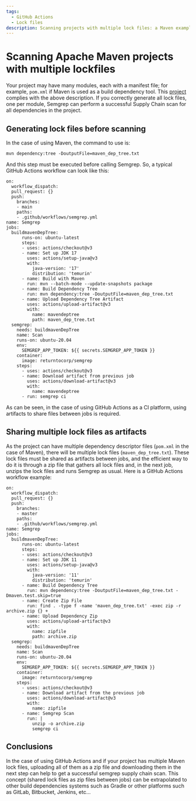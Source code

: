 ```yaml
---
tags:
  - GitHub Actions
  - Lock files
description: Scanning projects with multiple lock files: a Maven example
---
```


# Scanning Apache Maven projects with multiple lockfiles

Your project may have many modules, each with a manifest file; for example, `pom.xml` if Maven is used as a build dependency tool.
This [project](https://github.com/r2c-CSE/legend-engine) complies with the above description.
If you correctly generate all lock files, one per module, Semgrep can perform a successful Supply Chain scan for all dependencies in the project.

## Generating lock files before scanning
In the case of using Maven, the command to use is:
```
mvn dependency:tree -DoutputFile=maven_dep_tree.txt
```

And this step must be executed before calling Semgrep. So, a typical GitHub Actions workflow can look like this:
```
on: 
  workflow_dispatch: 
  pull_request: {}
  push:
    branches:
    - main
    paths:
    - .github/workflows/semgrep.yml
name: Semgrep
jobs:
  buildmavenDepTree: 
      runs-on: ubuntu-latest
      steps:
      - uses: actions/checkout@v3
      - name: Set up JDK 17
        uses: actions/setup-java@v3
        with:
          java-version: '17'
          distribution: 'temurin'
      - name: Build with Maven
        run: mvn --batch-mode --update-snapshots package
      - name: Build Dependency Tree
        run: mvn dependency:tree -DoutputFile=maven_dep_tree.txt
      - name: Upload Dependency Tree Artifact     
        uses: actions/upload-artifact@v3
        with:
          name: mavendeptree
          path: maven_dep_tree.txt
  semgrep:
    needs: buildmavenDepTree
    name: Scan
    runs-on: ubuntu-20.04
    env:
      SEMGREP_APP_TOKEN: ${{ secrets.SEMGREP_APP_TOKEN }}
    container:
      image: returntocorp/semgrep
    steps:
      - uses: actions/checkout@v3
      - name: Download artifact from previous job
        uses: actions/download-artifact@v3
        with:
          name: mavendeptree 
      - run: semgrep ci 
```

As can be seen, in the case of using GitHub Actions as a CI platform, using artifacts to share files between jobs is required.

## Sharing multiple lock files as artifacts
As the project can have multiple dependency descriptor files (`pom.xml` in the case of Maven), there will be multiple lock files (`maven_dep_tree.txt`).
These lock files must be shared as artifacts between jobs, and the efficient way to do it is through a zip file that gathers all lock files and, in the next job, unzips the lock files and runs Semgrep as usual.
Here is a GitHub Actions workflow example:
```
on: 
  workflow_dispatch: 
  pull_request: {}
  push:
    branches:
    - master
    paths:
    - .github/workflows/semgrep.yml
name: Semgrep
jobs:
  buildmavenDepTree: 
      runs-on: ubuntu-latest
      steps:
      - uses: actions/checkout@v3
      - name: Set up JDK 11
        uses: actions/setup-java@v3
        with:
          java-version: '11'
          distribution: 'temurin'
      - name: Build Dependency Tree
        run: mvn dependency:tree -DoutputFile=maven_dep_tree.txt -Dmaven.test.skip=true
      - name: Create Zip File
        run: find . -type f -name 'maven_dep_tree.txt' -exec zip -r archive.zip {} +
      - name: Upload Dependency Zip    
        uses: actions/upload-artifact@v3
        with:
          name: zipfile
          path: archive.zip
  semgrep:
    needs: buildmavenDepTree
    name: Scan
    runs-on: ubuntu-20.04
    env:
      SEMGREP_APP_TOKEN: ${{ secrets.SEMGREP_APP_TOKEN }}
    container:
      image: returntocorp/semgrep
    steps:
      - uses: actions/checkout@v3
      - name: Download artifact from the previous job
        uses: actions/download-artifact@v3
        with:
          name: zipfile    
      - name: Semgrep Scan  
        run: |
          unzip -o archive.zip
          semgrep ci
```

## Conclusions
In the case of using GitHub Actions and if your project has multiple Maven lock files, uploading all of them as a zip file and downloading them in the next step can help to get a successful semgrep supply chain scan. 
This concept (shared lock files as zip files between jobs) can be extrapolated to other build dependencies systems such as Gradle or other platforms such as GitLab, Bitbucket, Jenkins, etc...
